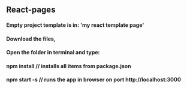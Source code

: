 ## React-pages

#### Empty project template is in: 'my react template page'
#### Download the files,
#### Open the folder in terminal and type:
#### npm install // installs all items from package.json
#### npm start -s // runs the app in browser on port http://localhost:3000
